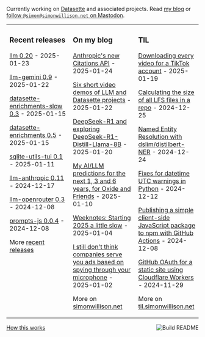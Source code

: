 Currently working on [Datasette](https://datasette.io/) and associated projects. Read [my blog](https://simonwillison.net/) or <a href="https://fedi.simonwillison.net/@simon">follow `@simon@simonwillison.net` on Mastodon</a>.

<table><tr><td valign="top" width="33%">

### Recent releases
<!-- recent_releases starts -->
[llm 0.20](https://github.com/simonw/llm/releases/tag/0.20) - 2025-01-23

[llm-gemini 0.9](https://github.com/simonw/llm-gemini/releases/tag/0.9) - 2025-01-22

[datasette-enrichments-slow 0.3](https://github.com/datasette/datasette-enrichments-slow/releases/tag/0.3) - 2025-01-15

[datasette-enrichments 0.5](https://github.com/datasette/datasette-enrichments/releases/tag/0.5) - 2025-01-15

[sqlite-utils-tui 0.1](https://github.com/simonw/sqlite-utils-tui/releases/tag/0.1) - 2025-01-11

[llm-anthropic 0.11](https://github.com/simonw/llm-anthropic/releases/tag/0.11) - 2024-12-17

[llm-openrouter 0.3](https://github.com/simonw/llm-openrouter/releases/tag/0.3) - 2024-12-08

[prompts-js 0.0.4](https://github.com/simonw/prompts-js/releases/tag/0.0.4) - 2024-12-08
<!-- recent_releases ends -->
More [recent releases](https://github.com/simonw/simonw/blob/main/releases.md)
</td><td valign="top" width="34%">

### On my blog
<!-- blog starts -->
[Anthropic's new Citations API](https://simonwillison.net/2025/Jan/24/anthropics-new-citations-api/) - 2025-01-24

[Six short video demos of LLM and Datasette projects](https://simonwillison.net/2025/Jan/22/office-hours-demos/) - 2025-01-22

[DeepSeek-R1 and exploring DeepSeek-R1-Distill-Llama-8B](https://simonwillison.net/2025/Jan/20/deepseek-r1/) - 2025-01-20

[My AI/LLM predictions for the next 1, 3 and 6 years, for Oxide and Friends](https://simonwillison.net/2025/Jan/10/ai-predictions/) - 2025-01-10

[Weeknotes: Starting 2025 a little slow](https://simonwillison.net/2025/Jan/4/weeknotes/) - 2025-01-04

[I still don't think companies serve you ads based on spying through your microphone](https://simonwillison.net/2025/Jan/2/they-spy-on-you-but-not-like-that/) - 2025-01-02
<!-- blog ends -->
More on [simonwillison.net](https://simonwillison.net/)
</td><td valign="top" width="33%">

### TIL
<!-- tils starts -->
[Downloading every video for a TikTok account](https://til.simonwillison.net/tiktok/download-all-videos) - 2025-01-19

[Calculating the size of all LFS files in a repo](https://til.simonwillison.net/git/size-of-lfs-files) - 2024-12-25

[Named Entity Resolution with dslim/distilbert-NER](https://til.simonwillison.net/llms/bert-ner) - 2024-12-24

[Fixes for datetime UTC warnings in Python](https://til.simonwillison.net/python/utc-warning-fix) - 2024-12-12

[Publishing a simple client-side JavaScript package to npm with GitHub Actions](https://til.simonwillison.net/npm/npm-publish-github-actions) - 2024-12-08

[GitHub OAuth for a static site using Cloudflare Workers](https://til.simonwillison.net/cloudflare/workers-github-oauth) - 2024-11-29
<!-- tils ends -->
More on [til.simonwillison.net](https://til.simonwillison.net/)
</td></tr></table>

<a href="https://github.com/simonw/simonw/actions"><img src="https://github.com/simonw/simonw/workflows/Build%20README/badge.svg" align="right" alt="Build README"></a> <a href="https://simonwillison.net/2020/Jul/10/self-updating-profile-readme/">How this works</a>
